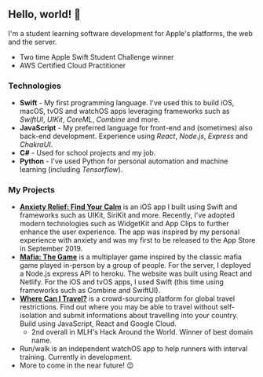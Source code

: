 ## Hello, world! 👋

I'm a student learning software development for Apple's platforms, the web and the server.

- Two time Apple Swift Student Challenge winner
- AWS Certified Cloud Practitioner

### Technologies

- **Swift** - My first programming language. I've used this to build iOS, macOS, tvOS and watchOS apps leveraging frameworks such as *SwiftUI*, *UIKit*, *CoreML*, *Combine* and more.
- **JavaScript** - My preferred language for front-end and (sometimes) also back-end development. Experience using *React*, *Node.js*, *Express* and *ChakraUI*.
- **C#** - Used for school projects and my job.
- **Python** - I've used Python for personal automation and machine learning (including *Tensorflow*).

### My Projects

- [**Anxiety Relief: Find Your Calm**](https://anxietyrelief.benrobinson.dev) is an iOS app I built using Swift and frameworks such as UIKit, SiriKit and more. Recently, I've adopted modern technologies such as WidgetKit and App Clips to further enhance the user experience. The app was inspired by my personal experience with anxiety and was my first to be released to the App Store in September 2019.
- [**Mafia: The Game**](https://mafiathegame.benrobinson.dev) is a multiplayer game inspired by the classic mafia game played in-person by a group of people. For the server, I deployed a Node.js express API to heroku. The website was built using React and Netlify. For the iOS and tvOS apps, I used Swift (this time using frameworks such as Combine and SwiftUI).
- [**Where Can I Travel?**](https://wherecanitravel.tech) is a crowd-sourcing platform for global travel restrictions. Find out where you may be able to travel without self-isolation and submit informations about travelling into your country. Build using JavaScript, React and Google Cloud. 
  - 2nd overall in MLH's Hack Around the World. Winner of best domain name.
- Run/walk is an independent watchOS app to help runners with interval training. Currently in development.
- More to come in the near future! 😉
